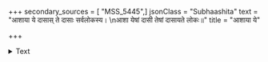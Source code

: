 +++
secondary_sources = [ "MSS_5445",]
jsonClass = "Subhaashita"
text = "आशाया ये दासास् ते दासाः सर्वलोकस्य।  \nआशा येषां दासी तेषां दासायते लोकः॥"
title = "आशाया ये"

+++

<details><summary>Text</summary>

आशाया ये दासास् ते दासाः सर्वलोकस्य।  
आशा येषां दासी तेषां दासायते लोकः॥
</details>
